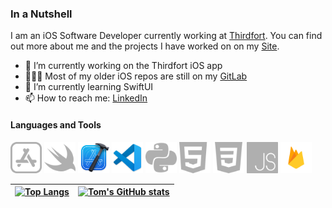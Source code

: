 ### In a Nutshell

I am an iOS Software Developer currently working at [Thirdfort](https://www.thirdfort.com). You can find out more about me and the projects I have worked on on my [Site](https://tomholmes96.github.io/a-webpage-about-me/).

- 🔭 I’m currently working on the Thirdfort iOS app
- 👨🏼‍💻 Most of my older iOS repos are still on my [GitLab](https://gitlab.com/tommy_holmes_)
- 🌱 I’m currently learning SwiftUI
- 📫 How to reach me: [LinkedIn](https://www.linkedin.com/in/tomholmes96/)

<h4 align='left'>Languages and Tools</h4>
<p align='left'>
<img width=50 src="Assets/app-store.svg"/>
<img width=50 src="Assets/swift.svg"/>
<img width=50 src="Assets/Xcode_icon.png" />
<img width=50 src="Assets/vs-code.png"/>
<img width=50 src="Assets/python.svg"/>
<img width=50 src="Assets/html.svg"/>
<img width=50 src="Assets/css-3.svg"/>
<img width=50 src="Assets/js.svg"/>
<img width=50 src="Assets/firebase.png"/>
</p>

| [![Top Langs](https://github-readme-stats.vercel.app/api/top-langs/?username=tomholmes96&theme=tokyonight)](https://github.com/anuraghazra/github-readme-stats) | [![Tom's GitHub stats](https://github-readme-stats.vercel.app/api?username=tomholmes96&theme=dracula&show_icons=true)](https://github.com/anuraghazra/github-readme-stats) |
| ------------ | ------------- |
